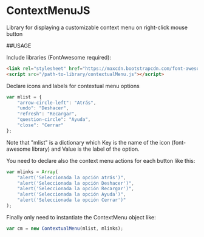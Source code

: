 # ContextMenuJS
Library for displaying a customizable context menu on right-click mouse button

##USAGE

Include libraries (FontAwesome required):
```html
<link rel="stylesheet" href="https://maxcdn.bootstrapcdn.com/font-awesome/4.5.0/css/font-awesome.min.css" />
<script src="/path-to-library/contextualMenu.js"></script>
```

Declare icons and labels for contextual menu options
```javascript
var mlist = {
	"arrow-circle-left": "Atrás",
	"undo": "Deshacer",
	"refresh": "Recargar",
	"question-circle": "Ayuda",
	"close": "Cerrar"
};
```

Note that "mlist" is a dictionary which Key is the name of the icon (font-awesome library) and Value is the label of the option.

You need to declare also the context menu actions for each button like this:
```javascript
var mlinks = Array(
	"alert('Seleccionada la opción atrás')",
	"alert('Seleccionada la opción Deshacer')",
	"alert('Seleccionada la opción Recargar')",
	"alert('Seleccionada la opción Ayuda')",
	"alert('Seleccionada la opción Cerrar')"
);
```

Finally only need to instantiate the ContextMenu object like:
```javascript
var cm = new ContextualMenu(mlist, mlinks);
```
